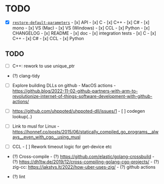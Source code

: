 # TODO

- [x] [`restore-default-parameters`](https://github.com/uhppoted/uhppoted/issues/48)
      - [x] API
      - [x] C
      - [x] C++
      - [x] C#
            - [x] mono
            - [x] VS (Mac)
            - [x] VS (Windows)
      - [x] CCL
      - [x] Python
      - [x] CHANGELOG
      - [x] README
      - [x] doc
      - [x] integration tests
            - [x] C
            - [x] C++
            - [x] C#
            - [x] CCL
            - [x] Python

## TODO

- [ ] C++: rework to use unique_ptr
- (?) clang-tidy

- [ ] Explore building DLLs on github
      - MacOS actions
      - https://github.blog/2022-11-02-github-partners-with-arm-to-revolutionize-internet-of-things-software-development-with-github-actions/

- [ ] https://github.com/uhppoted/uhppoted-dll/issues/1
      - [ ] codegen lookup(..)

- [ ] Link to musl for Linux
      - https://honnef.co/posts/2015/06/statically_compiled_go_programs__always__even_with_cgo__using_musl

- [ ] CCL
      - [ ] Rework timeout logic for get-device etc

- (?) Cross-compile
      - (?) https://github.com/elastic/golang-crossbuild
      - (?) https://dh1tw.de/2019/12/cross-compiling-golang-cgo-projects/
      - (?) zig-cc: https://jakstys.lt/2022/how-uber-uses-zig/
      - (?) github actions

- (?) lint

